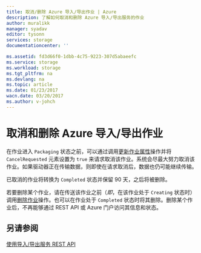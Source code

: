 ```yaml
---
title: 取消/删除 Azure 导入/导出作业 | Azure
description: 了解如何取消和删除 Azure 导入/导出服务的作业
author: muralikk
manager: syadav
editor: tysonn
services: storage
documentationcenter: ''

ms.assetid: fd3d66f0-1dbb-4c75-9223-307d5abaeefc
ms.service: storage
ms.workload: storage
ms.tgt_pltfrm: na
ms.devlang: na
ms.topic: article
ms.date: 01/23/2017
wacn.date: 03/20/2017
ms.author: v-johch
---
```


# 取消和删除 Azure 导入/导出作业
在作业进入 `Packaging` 状态之前，可以通过调用[更新作业属性](https://docs.microsoft.com/zh-cn/rest/api/storageimportexport/jobs#Jobs_Update)操作并将 `CancelRequested` 元素设置为 `true` 来请求取消该作业。系统会尽最大努力取消该作业。如果驱动器正在传输数据，则即使在请求取消后，数据也仍可能继续传输。

 已取消的作业将转换为 `Completed` 状态并保留 90 天，之后将被删除。

 若要删除某个作业，请在传送该作业之前（*即*，在该作业处于 `Creating` 状态时）调用[删除作业](https://docs.microsoft.com/zh-cn/rest/api/storageimportexport/jobs#Jobs_Delete)操作。也可以在作业处于 `Completed` 状态时将其删除。删除某个作业后，不再能够通过 REST API 或 Azure 门户访问其信息和状态。

## 另请参阅
 [使用导入/导出服务 REST API](./storage-import-export-using-the-rest-api.md)

<!---HONumber=Mooncake_0313_2017-->
<!--Update_Description: update page title-->